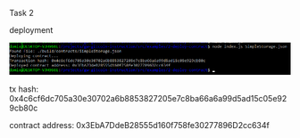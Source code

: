 Task 2

deployment

![](deployment.png)

tx hash: 0x4c6cf6dc705a30e30702a6b8853827205e7c8ba66a6a99d5ad15c05e929cb80c

contract address: 0x3EbA7DdeB28555d160f758fe30277896D2cc634f